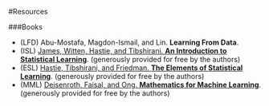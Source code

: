 #Resources

###Books

- (LFD) Abu-Mostafa, Magdon-Ismail, and Lin. __Learning From Data__.
- (ISL) [James, Witten, Hastie, and Tibshirani.  __An Introduction to
  Statistical Learning__](JWHT.pdf). (generously provided for free by the
  authors)
- (ESL) [Hastie, Tibshirani, and Friedman.  __The Elements of Statistical
  Learning__](ESL.pdf). (generously provided for free by the authors)
- \(MML\) [Deisenroth, Faisal, and Ong.  __Mathematics for Machine
  Learning__](https://mml-book.github.io/). (generously provided for free by
  the authors)

